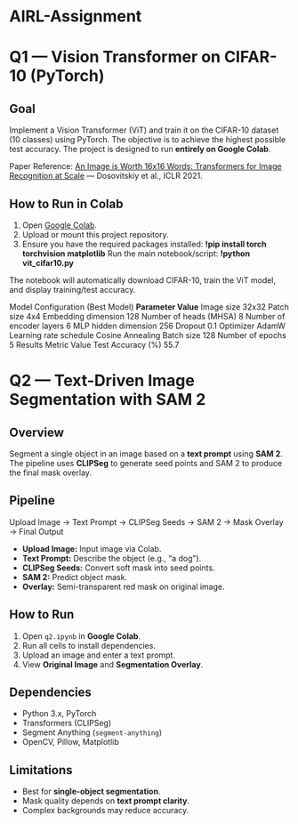 # AIRL-Assignment

# Q1 — Vision Transformer on CIFAR-10 (PyTorch)

## Goal
Implement a Vision Transformer (ViT) and train it on the CIFAR-10 dataset (10 classes) using PyTorch. The objective is to achieve the highest possible test accuracy. The project is designed to run **entirely on Google Colab**.

Paper Reference: [An Image is Worth 16x16 Words: Transformers for Image Recognition at Scale](https://arxiv.org/abs/2010.11929) — Dosovitskiy et al., ICLR 2021.

## How to Run in Colab
1. Open [Google Colab](https://colab.research.google.com/).
2. Upload or mount this project repository.
3. Ensure you have the required packages installed:
   **!pip install torch torchvision matplotlib**
Run the main notebook/script:
  **!python vit_cifar10.py**


The notebook will automatically download CIFAR-10, train the ViT model, and display training/test accuracy.

Model Configuration (Best Model)
**Parameter	            Value**
Image size	             32x32
Patch size	              4x4
Embedding dimension	      128
Number of heads (MHSA)	   8
Number of encoder layers	 6
MLP hidden dimension	    256
Dropout                  	0.1
Optimizer	               AdamW
Learning rate schedule	Cosine Annealing
Batch size	              128
Number of epochs	         5
Results
Metric	Value
Test Accuracy (%)	        55.7


# Q2 — Text-Driven Image Segmentation with SAM 2

## Overview
Segment a single object in an image based on a **text prompt** using **SAM 2**.
The pipeline uses **CLIPSeg** to generate seed points and SAM 2 to produce the final mask overlay.

## Pipeline
Upload Image → Text Prompt → CLIPSeg Seeds → SAM 2 → Mask Overlay → Final Output

* **Upload Image:** Input image via Colab.
* **Text Prompt:** Describe the object (e.g., “a dog”).
* **CLIPSeg Seeds:** Convert soft mask into seed points.
* **SAM 2:** Predict object mask.
* **Overlay:** Semi-transparent red mask on original image.

## How to Run
1. Open `q2.ipynb` in **Google Colab**.
2. Run all cells to install dependencies.
3. Upload an image and enter a text prompt.
4. View **Original Image** and **Segmentation Overlay**.

## Dependencies
* Python 3.x, PyTorch
* Transformers (CLIPSeg)
* Segment Anything (`segment-anything`)
* OpenCV, Pillow, Matplotlib

## Limitations
* Best for **single-object segmentation**.
* Mask quality depends on **text prompt clarity**.
* Complex backgrounds may reduce accuracy.
